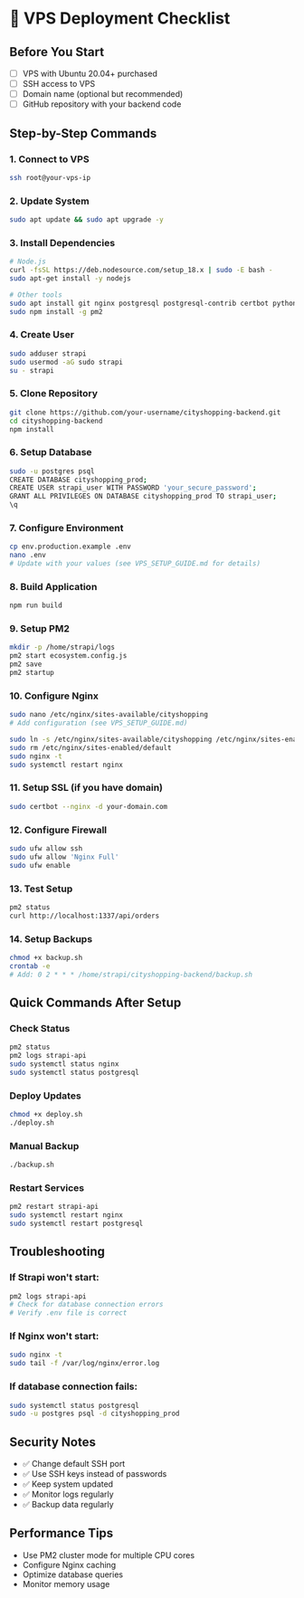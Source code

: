 # 🚀 VPS Deployment Checklist

## Before You Start
- [ ] VPS with Ubuntu 20.04+ purchased
- [ ] SSH access to VPS
- [ ] Domain name (optional but recommended)
- [ ] GitHub repository with your backend code

## Step-by-Step Commands

### 1. Connect to VPS
```bash
ssh root@your-vps-ip
```

### 2. Update System
```bash
sudo apt update && sudo apt upgrade -y
```

### 3. Install Dependencies
```bash
# Node.js
curl -fsSL https://deb.nodesource.com/setup_18.x | sudo -E bash -
sudo apt-get install -y nodejs

# Other tools
sudo apt install git nginx postgresql postgresql-contrib certbot python3-certbot-nginx build-essential -y
sudo npm install -g pm2
```

### 4. Create User
```bash
sudo adduser strapi
sudo usermod -aG sudo strapi
su - strapi
```

### 5. Clone Repository
```bash
git clone https://github.com/your-username/cityshopping-backend.git
cd cityshopping-backend
npm install
```

### 6. Setup Database
```bash
sudo -u postgres psql
CREATE DATABASE cityshopping_prod;
CREATE USER strapi_user WITH PASSWORD 'your_secure_password';
GRANT ALL PRIVILEGES ON DATABASE cityshopping_prod TO strapi_user;
\q
```

### 7. Configure Environment
```bash
cp env.production.example .env
nano .env
# Update with your values (see VPS_SETUP_GUIDE.md for details)
```

### 8. Build Application
```bash
npm run build
```

### 9. Setup PM2
```bash
mkdir -p /home/strapi/logs
pm2 start ecosystem.config.js
pm2 save
pm2 startup
```

### 10. Configure Nginx
```bash
sudo nano /etc/nginx/sites-available/cityshopping
# Add configuration (see VPS_SETUP_GUIDE.md)

sudo ln -s /etc/nginx/sites-available/cityshopping /etc/nginx/sites-enabled/
sudo rm /etc/nginx/sites-enabled/default
sudo nginx -t
sudo systemctl restart nginx
```

### 11. Setup SSL (if you have domain)
```bash
sudo certbot --nginx -d your-domain.com
```

### 12. Configure Firewall
```bash
sudo ufw allow ssh
sudo ufw allow 'Nginx Full'
sudo ufw enable
```

### 13. Test Setup
```bash
pm2 status
curl http://localhost:1337/api/orders
```

### 14. Setup Backups
```bash
chmod +x backup.sh
crontab -e
# Add: 0 2 * * * /home/strapi/cityshopping-backend/backup.sh
```

## Quick Commands After Setup

### Check Status
```bash
pm2 status
pm2 logs strapi-api
sudo systemctl status nginx
sudo systemctl status postgresql
```

### Deploy Updates
```bash
chmod +x deploy.sh
./deploy.sh
```

### Manual Backup
```bash
./backup.sh
```

### Restart Services
```bash
pm2 restart strapi-api
sudo systemctl restart nginx
sudo systemctl restart postgresql
```

## Troubleshooting

### If Strapi won't start:
```bash
pm2 logs strapi-api
# Check for database connection errors
# Verify .env file is correct
```

### If Nginx won't start:
```bash
sudo nginx -t
sudo tail -f /var/log/nginx/error.log
```

### If database connection fails:
```bash
sudo systemctl status postgresql
sudo -u postgres psql -d cityshopping_prod
```

## Security Notes
- ✅ Change default SSH port
- ✅ Use SSH keys instead of passwords
- ✅ Keep system updated
- ✅ Monitor logs regularly
- ✅ Backup data regularly

## Performance Tips
- Use PM2 cluster mode for multiple CPU cores
- Configure Nginx caching
- Optimize database queries
- Monitor memory usage 